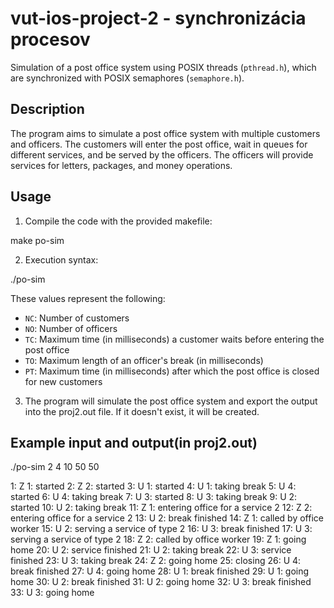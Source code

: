 # vut-ios-project-2 - synchronizácia procesov

Simulation of a post office system using POSIX threads (`pthread.h`), which are synchronized with POSIX semaphores (`semaphore.h`).

## Description

The program aims to simulate a post office system with multiple customers and officers. The customers will enter the post office, wait in queues for different services, and be served by the officers. The officers will provide services for letters, packages, and money operations.

## Usage

1. Compile the code with the provided makefile:

make po-sim

2. Execution syntax:

./po-sim <NC> <NO> <TC> <TO> <PT>


These values represent the following:

- `NC`: Number of customers
- `NO`: Number of officers
- `TC`: Maximum time (in milliseconds) a customer waits before entering the post office
- `TO`: Maximum length of an officer's break (in milliseconds)
- `PT`: Maximum time (in milliseconds) after which the post office is closed for new customers

3. The program will simulate the post office system and export the output into the proj2.out file. If it doesn't exist, it will be created.


## Example input and output(in proj2.out)

./po-sim 2 4 10 50 50

1: Z 1: started
2: Z 2: started
3: U 1: started
4: U 1: taking break
5: U 4: started
6: U 4: taking break
7: U 3: started
8: U 3: taking break
9: U 2: started
10: U 2: taking break
11: Z 1: entering office for a service 2
12: Z 2: entering office for a service 2
13: U 2: break finished
14: Z 1: called by office worker
15: U 2: serving a service of type 2
16: U 3: break finished
17: U 3: serving a service of type 2
18: Z 2: called by office worker
19: Z 1: going home
20: U 2: service finished
21: U 2: taking break
22: U 3: service finished
23: U 3: taking break
24: Z 2: going home
25: closing
26: U 4: break finished
27: U 4: going home
28: U 1: break finished
29: U 1: going home
30: U 2: break finished
31: U 2: going home
32: U 3: break finished
33: U 3: going home



